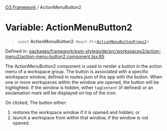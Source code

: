 [O3 Framework](../API.md) / ActionMenuButton2

# Variable: ActionMenuButton2

> `const` **ActionMenuButton2**: `React.FC`\<[`ActionMenuButtonProps2`](../interfaces/ActionMenuButtonProps2.md)\>

Defined in: [packages/framework/esm-styleguide/src/workspaces2/action-menu2/action-menu-button2.component.tsx:65](https://github.com/openmrs/openmrs-esm-core/blob/main/packages/framework/esm-styleguide/src/workspaces2/action-menu2/action-menu-button2.component.tsx#L65)

The ActionMenuButton2 component is used to render a button in the action menu of a workspace group.
The button is associated with a specific workspace window, defined in routes.json of the app with the button.
When one or more workspaces within the window are opened, the button will be highlighted.
If the window is hidden, either `tagContent` (if defined) or an exclamation mark will be displayed
on top of the icon.

On clicked, The button either:
1. restores the workspace window if it is opened and hidden; or
2. launch a workspace from within that window, if the window is not opened.
